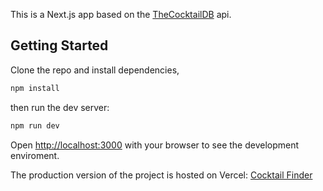 This is a Next.js app based on the [TheCocktailDB](https://www.thecocktaildb.com/api.php) api. 

## Getting Started

Clone the repo and install dependencies,
```bash
npm install
```
then run the dev server:
```bash
npm run dev
```

Open [http://localhost:3000](http://localhost:3000) with your browser to see the development enviroment.

The production version of the project is hosted on Vercel: [Cocktail Finder](https://cocktail-app-mu.vercel.app/)




